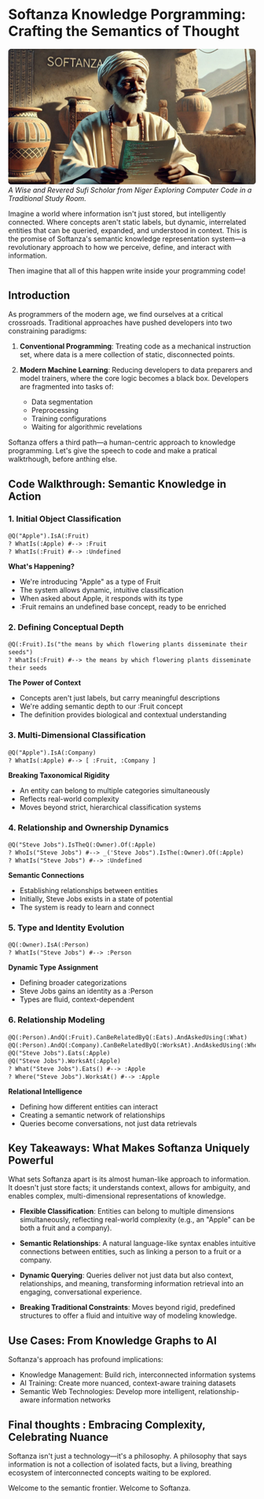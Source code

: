 # Softanza Knowledge Porgramming: Crafting the Semantics of Thought
![A Wise and Revered Sufi Scholar from Niger Exploring Computer Code in a Traditional Study Room](../images/stz-knowledge-programming.jpg)
*A Wise and Revered Sufi Scholar from Niger Exploring Computer Code in a Traditional Study Room.*

Imagine a world where information isn't just stored, but intelligently connected. Where concepts aren't static labels, but dynamic, interrelated entities that can be queried, expanded, and understood in context. This is the promise of Softanza's semantic knowledge representation system—a revolutionary approach to how we perceive, define, and interact with information.

Then imagine that all of this happen write inside your programming code!

## Introduction


As programmers of the modern age, we find ourselves at a critical crossroads. Traditional approaches have pushed developers into two constraining paradigms:

1. **Conventional Programming**: Treating code as a mechanical instruction set, where data is a mere collection of static, disconnected points.

2. **Modern Machine Learning**: Reducing developers to data preparers and model trainers, where the core logic becomes a black box. Developers are fragmented into tasks of:
   - Data segmentation
   - Preprocessing
   - Training configurations
   - Waiting for algorithmic revelations

Softanza offers a third path—a human-centric approach to knowledge programming. Let's give the speech to code and make a pratical walktrhough, before anthing else.

## Code Walkthrough: Semantic Knowledge in Action

### 1. Initial Object Classification

```softanza
@Q("Apple").IsA(:Fruit)
? WhatIs(:Apple) #--> :Fruit
? WhatIs(:Fruit) #--> :Undefined
```

**What's Happening?**
- We're introducing "Apple" as a type of Fruit
- The system allows dynamic, intuitive classification
- When asked about Apple, it responds with its type
- :Fruit remains an undefined base concept, ready to be enriched

### 2. Defining Conceptual Depth

```softanza
@Q(:Fruit).Is("the means by which flowering plants disseminate their seeds")
? WhatIs(:Fruit) #--> the means by which flowering plants disseminate their seeds
```

**The Power of Context**
- Concepts aren't just labels, but carry meaningful descriptions
- We're adding semantic depth to our :Fruit concept
- The definition provides biological and contextual understanding

### 3. Multi-Dimensional Classification

```softanza
@Q("Apple").IsA(:Company)
? WhatIs(:Apple) #--> [ :Fruit, :Company ]
```

**Breaking Taxonomical Rigidity**
- An entity can belong to multiple categories simultaneously
- Reflects real-world complexity
- Moves beyond strict, hierarchical classification systems

### 4. Relationship and Ownership Dynamics

```softanza
@Q("Steve Jobs").IsTheQ(:Owner).Of(:Apple)
? WhoIs("Steve Jobs") #--> _('Steve Jobs").IsThe(:Owner).Of(:Apple)
? WhatIs("Steve Jobs") #--> :Undefined
```

**Semantic Connections**
- Establishing relationships between entities
- Initially, Steve Jobs exists in a state of potential
- The system is ready to learn and connect

### 5. Type and Identity Evolution

```softanza
@Q(:Owner).IsA(:Person)
? WhatIs("Steve Jobs") #--> :Person
```

**Dynamic Type Assignment**
- Defining broader categorizations
- Steve Jobs gains an identity as a :Person
- Types are fluid, context-dependent

### 6. Relationship Modeling

```softanza
@Q(:Person).AndQ(:Fruit).CanBeRelatedByQ(:Eats).AndAskedUsing(:What)
@Q(:Person).AndQ(:Company).CanBeRelatedByQ(:WorksAt).AndAskedUsing(:Where)
@Q("Steve Jobs").Eats(:Apple)
@Q("Steve Jobs").WorksAt(:Apple)
? What("Steve Jobs").Eats() #--> :Apple
? Where("Steve Jobs").WorksAt() #--> :Apple
```

**Relational Intelligence**
- Defining how different entities can interact
- Creating a semantic network of relationships
- Queries become conversations, not just data retrievals


## Key Takeaways: What Makes Softanza Uniquely Powerful

What sets Softanza apart is its almost human-like approach to information. It doesn't just store facts; it understands context, allows for ambiguity, and enables complex, multi-dimensional representations of knowledge.

- **Flexible Classification**: Entities can belong to multiple dimensions simultaneously, reflecting real-world complexity (e.g., an "Apple" can be both a fruit and a company).

- **Semantic Relationships**: A natural language-like syntax enables intuitive connections between entities, such as linking a person to a fruit or a company.

- **Dynamic Querying**: Queries deliver not just data but also context, relationships, and meaning, transforming information retrieval into an engaging, conversational experience.

- **Breaking Traditional Constraints**: Moves beyond rigid, predefined structures to offer a fluid and intuitive way of modeling knowledge.


## Use Cases: From Knowledge Graphs to AI

Softanza's approach has profound implications:
- Knowledge Management: Build rich, interconnected information systems
- AI Training: Create more nuanced, context-aware training datasets
- Semantic Web Technologies: Develop more intelligent, relationship-aware information networks


## Final thoughts : Embracing Complexity, Celebrating Nuance

Softanza isn't just a technology—it's a philosophy. A philosophy that says information is not a collection of isolated facts, but a living, breathing ecosystem of interconnected concepts waiting to be explored.

Welcome to the semantic frontier. Welcome to Softanza.